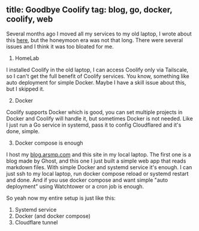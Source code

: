 title: Goodbye Coolify
tag: blog, go, docker, coolify, web
--

Several months ago I moved all my services to my old laptop, I wrote about this [here](https://notes.arsmp.com/post/hosting-a-blog-on-an-old-laptop), but the honeymoon era was not that long. There were several issues and I think it was too bloated for me.

1. HomeLab

I installed Coolify in the old laptop, I can access Coolify only via Tailscale, so I can't get the full benefit of Coolify services. You know, something like auto deployment for simple Docker. Maybe I have a skill issue about this, but I skipped it.

2. Docker

Coolify supports Docker which is good, you can set multiple projects in Docker and Coolify will handle it, but sometimes Docker is not needed. Like I just run a Go service in systemd, pass it to config Cloudflared and it's done, simple.

3. Docker compose is enough

I host my [blog.arsmp.com](https://blog.arsmp.com/) and this site in my local laptop. The first one is a blog made by Ghost, and this one I just built a simple web app that reads markdown files. With simple Docker and systemd service it's enough. I can just ssh to my local laptop, run docker compose reload or systemd restart and done. And if you use docker compose and want simple "auto deployment" using Watchtower or a cron job is enough.

So yeah now my entire setup is just like this:

1. Systemd service  
2. Docker (and docker compose)  
3. Cloudflare tunnel
